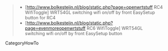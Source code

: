 > -   \[<http://www.bolkesteijn.nl/blog/static.php?page=openwrtstuff>
>     RC4 WifiToggle\] WRT54GL switching wifi on/off by front EasySetup
>     button for RC4
> -   \[<http://www.bolkesteijn.nl/blog/static.php?page=evenmoreopenwrtstuff>
>     RC6 WifiToggle\] WRT54GL switching wifi on/off by front EasySetup
>     button

CategoryHowTo
